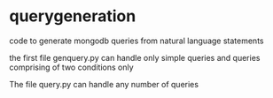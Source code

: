 # querygeneration
code to generate mongodb queries from natural language statements

the first file genquery.py can handle only simple queries and queries comprising of two conditions only

The file query.py can handle any number of queries

